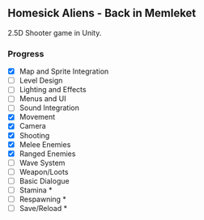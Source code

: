 ## Homesick Aliens - Back in Memleket
2.5D Shooter game in Unity.

### Progress
- [X] Map and Sprite Integration
- [ ] Level Design
- [ ] Lighting and Effects
- [ ] Menus and UI
- [ ] Sound Integration
- [X] Movement
- [X] Camera
- [X] Shooting
- [X] Melee Enemies
- [X] Ranged Enemies
- [ ] Wave System
- [ ] Weapon/Loots
- [ ] Basic Dialogue
- [ ] Stamina *
- [ ] Respawning *
- [ ] Save/Reload *
